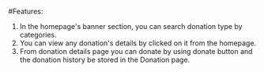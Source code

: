 #Features:

1. In the homepage's banner section, you can search donation type by categories.
2. You can view any donation's details by clicked on it from the homepage.
3. From donation details page you can donate by using donate button and the donation history be stored in the Donation page. 